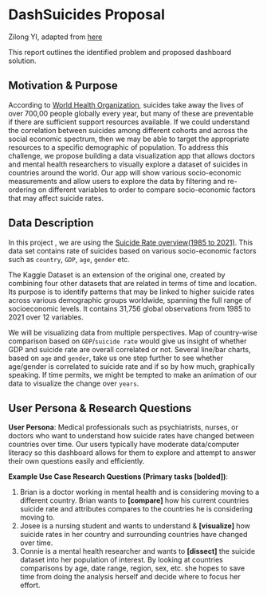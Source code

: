 # DashSuicides Proposal

Zilong YI, adapted from [here](https://github.com/ZilongYi/suicide_indicator/edit/main/proposal.md)

This report outlines the identified problem and proposed dashboard solution.

## Motivation & Purpose

According to [World Health Organization](https://www.who.int/health-topics/suicide), suicides take away the lives of over 700,00 people globally every year, but many of these are preventable if there are sufficient support resources available. If we could understand the correlation between suicides among different cohorts and across the social economic spectrum, then we may be able to target the appropriate resources to a specific demographic of population. To address this challenge, we propose building a data visualization app that allows doctors and mental health researchers to visually explore a dataset of suicides in countries around the world. Our app will show various socio-economic measurements and allow users to explore the data by filtering and re-ordering on different variables to order to compare socio-economic factors that may affect suicide rates.

## Data Description

In this project , we are using the [Suicide Rate overview(1985 to 2021)](https://www.kaggle.com/datasets/omkargowda/suicide-rates-overview-1985-to-2021). This data set contains rate of suicides based on various socio-economic factors such as `country`, `GDP`, `age`, `gender` etc. 

The Kaggle Dataset is an extension of the original one, created by combining four other datasets that are related in terms of time and location. Its purpose is to identify patterns that may be linked to higher suicide rates across various demographic groups worldwide, spanning the full range of socioeconomic levels. It contains 31,756 global observations from 1985 to 2021 over 12 variables. 

We will be visualizing data from multiple perspectives. Map of country-wise comparison based on `GDP`/`suicide rate` would give us insight of whether GDP and suicide rate are overall correlated or not. Several line/bar charts, based on `age` and `gender`, take us one step further to see whether age/gender is correlated to suicide rate and if so by how much, graphically speaking. If time permits, we might be tempted to make an animation of our data to visualize the change over `years`. 

## User Persona & Research Questions

**User Persona**: Medical professionals such as psychiatrists, nurses, or doctors who want to understand how suicide rates have changed between countries over time. Our users typically have moderate data/computer literacy so this dashboard allows for them to explore and attempt to answer their own questions easily and efficiently.

**Example Use Case Research Questions (Primary tasks [bolded])**:
1. Brian is a doctor working in mental health and is considering moving to a different country. Brian wants to **[compare]** how his current countries suicide rate and attributes compares to the countries he is considering moving to.
2. Josee is a nursing student and wants to understand & **[visualize]** how suicide rates in her country and surrounding countries have changed over time.
3. Connie is a mental health researcher and wants to **[dissect]** the suicide dataset into her population of interest. By looking at countries comparisons by age, date range, region, sex, etc. she hopes to save time from doing the analysis herself and decide where to focus her effort.